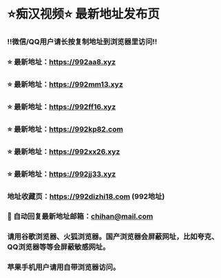 # ⭐️痴汉视频⭐️ 最新地址发布页

### ‼️微信/QQ用户请长按复制地址到浏览器里访问‼️

### ⭐️ 最新地址：https://992aa8.xyz

### ⭐️ 最新地址：https://992mm13.xyz

### ⭐️ 最新地址：https://992ff16.xyz

### ⭐️ 最新地址：https://992kp82.com

### ⭐️ 最新地址：https://992xx26.xyz

### ⭐️ 最新地址：https://992jj33.xyz



### 地址收藏页：https://992dizhi18.com (992地址)
### 📧 自动回复最新地址邮箱：chihan@mail.com
### 请用谷歌浏览器、火狐浏览器。国产浏览器会屏蔽网址，比如夸克、QQ浏览器等等会屏蔽敏感网址。
### 苹果手机用户请用自带浏览器访问。
